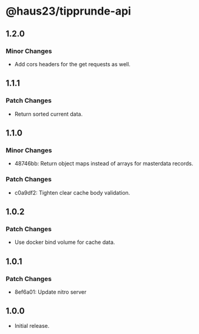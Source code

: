 # @haus23/tipprunde-api

## 1.2.0

### Minor Changes

- Add cors headers for the get requests as well.

## 1.1.1

### Patch Changes

- Return sorted current data.

## 1.1.0

### Minor Changes

- 48746bb: Return object maps instead of arrays for masterdata records.

### Patch Changes

- c0a9df2: Tighten clear cache body validation.

## 1.0.2

### Patch Changes

- Use docker bind volume for cache data.

## 1.0.1

### Patch Changes

- 8ef6a01: Update nitro server

## 1.0.0

- Initial release.
